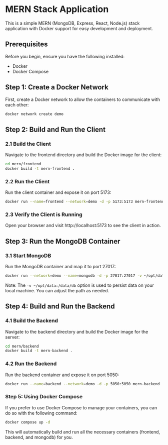 # MERN Stack Application

This is a simple MERN (MongoDB, Express, React, Node.js) stack application with Docker support for easy development and deployment.

## Prerequisites

Before you begin, ensure you have the following installed:

- Docker
- Docker Compose

## Step 1: Create a Docker Network

First, create a Docker network to allow the containers to communicate with each other:

```sh
docker network create demo
```

## Step 2: Build and Run the Client

### 2.1 Build the Client

Navigate to the frontend directory and build the Docker image for the client:

```sh
cd mern/frontend
docker build -t mern-frontend .
```


### 2.2 Run the Client

Run the client container and expose it on port 5173:

```sh
docker run --name=frontend --network=demo -d -p 5173:5173 mern-frontend
```

### 2.3 Verify the Client is Running

Open your browser and visit http://localhost:5173 to see the client in action.

## Step 3: Run the MongoDB Container

### 3.1 Start MongoDB

Run the MongoDB container and map it to port 27017:

```sh
docker run --network=demo --name=mongodb -d -p 27017:27017 -v ~/opt/data:/data/db mongodb:latest
```

Note: The ```-v ~/opt/data:/data/db``` option is used to persist data on your local machine. You can adjust the path as needed.

## Step 4: Build and Run the Backend

### 4.1 Build the Backend

Navigate to the backend directory and build the Docker image for the server:

```sh
cd mern/backend
docker build -t mern-backend .
```

### 4.2 Run the Backend

Run the backend container and expose it on port 5050:

```sh
docker run --name=backend --network=demo -d -p 5050:5050 mern-backend
```

### Step 5: Using Docker Compose

If you prefer to use Docker Compose to manage your containers, you can do so with the following command:

```sh
docker compose up -d
```

This will automatically build and run all the necessary containers (frontend, backend, and mongodb) for you.
